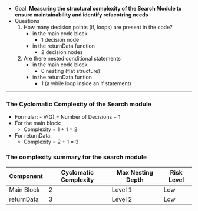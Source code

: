 - Goal: **Measuring the structural complexity of the Search Module to ensure maintainability and identify refacotring needs**
- Questions
    1. How many decision points (if, loops) are present in the code?
        - in the main code block
            - 1 decision node
        - in the returnData function
            - 2 decision nodes
    2. Are there nested conditional statements 
        - in the main code block
            - 0 nesting (flat structure)
        - in the returnData funtion
            - 1 (a while loop inside an if statement)

---

### **The Cyclomatic Complexity of the Search module**

- Formular:
        - V(G) = Number of Decisions + 1
- For the main block:
    - Complexity = 1 + 1 = 2
- For returnData:
    - Complexity = 2 + 1 = 3

### **The complexity summary for the search module**

| Component         | Cyclomatic Complexity | Max Nesting Depth | Risk Level |
|-------------------------|----------------|--------------------|-----------------|
| Main Block    | 2              | Level 1                  | Low               |
| returnData   | 3              | Level 2                  | Low               |

